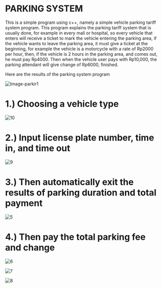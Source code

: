 # PARKING SYSTEM

This is a simple program using c++, namely a simple vehicle parking tariff system program.
This program explains the parking tariff system that is usually done, for example in every mall or hospital, so every vehicle that enters will receive a ticket to mark the vehicle entering the parking area, if the vehicle wants to leave the parking area, it must give a ticket at the beginning, for example the vehicle is a motorcycle with a rate of Rp2000 per hour, then, if the vehicle is 2 hours in the parking area, and comes out, he must pay Rp4000. Then when the vehicle user pays with Rp10,000, the parking attendant will give change of Rp6000, finished.
  
Here are the results of the parking system program

![Image-parkir1](https://github.com/Doniirawan5/Sistem-Parkir/assets/137129851/80e790be-ac2b-40a0-819f-2bd4243af8d1)

# 1.) Choosing a vehicle type

![10](https://github.com/Doniirawan5/Sistem-Parkir/assets/137129851/82c4aafe-1735-4a6f-92b0-5fb16c6972db)


# 2.) Input license plate number, time in, and time out

![9](https://github.com/Doniirawan5/Sistem-Parkir/assets/137129851/e59599a4-a45e-40f5-8af4-073ec538a032)

# 3.) Then automatically exit the results of parking duration and total payment

![5](https://github.com/Doniirawan5/Sistem-Parkir/assets/137129851/7a30a916-1dbf-49e6-82be-efdf6c583d96)

# 4.) Then pay the total parking fee and change

![6](https://github.com/Doniirawan5/Sistem-Parkir/assets/137129851/46f44f34-66b9-4af5-8e56-4afce836a493)

![7](https://github.com/Doniirawan5/Sistem-Parkir/assets/137129851/a01b1f50-eb37-4e96-ab2d-20ed9b4807ec)

![8](https://github.com/Doniirawan5/Sistem-Parkir/assets/137129851/a07b3685-cbce-4e40-983c-b921d7332239)




